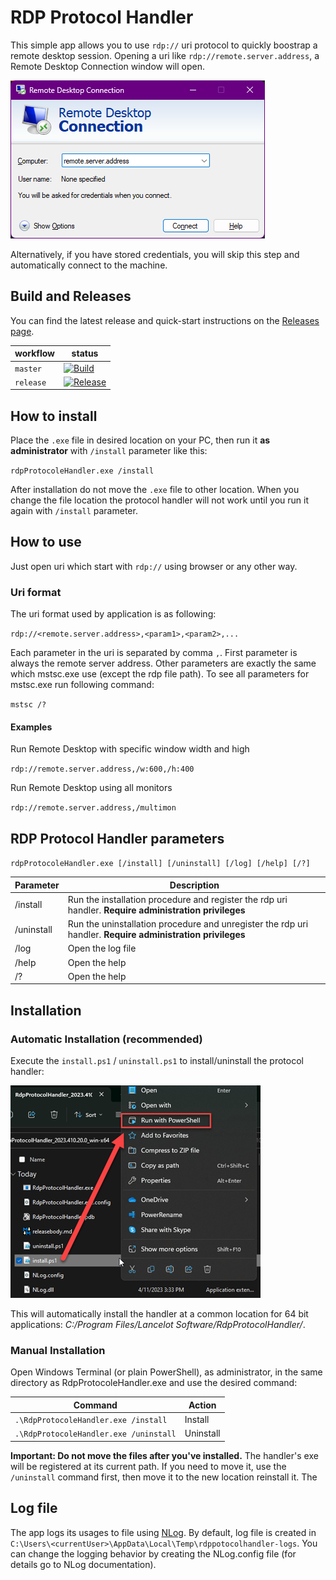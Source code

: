 # RDP Protocol Handler

This simple app allows you to use `rdp://` uri protocol to quickly boostrap a remote desktop session. Opening a uri like `rdp://remote.server.address`, a Remote Desktop Connection window will open.

![Remote Desktop Connection](img/remoteDesktopWindow.png)

Alternatively, if you have stored credentials, you will skip this step and automatically connect to the machine.

## Build and Releases

You can find the latest release and quick-start instructions on the [Releases page](https://github.com/LanceMcCarthy/RdpProtocolHandler/releases).

| workflow | status |
|----------|--------|
| `master` | [![Build](https://github.com/LanceMcCarthy/RdpProtocolHandler/actions/workflows/ci.yml/badge.svg)](https://github.com/LanceMcCarthy/RdpProtocolHandler/actions/workflows/ci.yml) |
| `release` | [![Release](https://github.com/LanceMcCarthy/RdpProtocolHandler/actions/workflows/release.yml/badge.svg)](https://github.com/LanceMcCarthy/RdpProtocolHandler/actions/workflows/release.yml) |

## How to install

Place the `.exe` file in desired location on your PC, then run it **as administrator** with `/install` parameter like this:

`rdpProtocoleHandler.exe /install`

After installation do not move the `.exe` file to other location. When you change the file location the protocol handler will not work until you run it again with `/install` parameter.

## How to use

Just open uri which start with `rdp://` using browser or any other way.

### Uri format
The uri format used by application is as following:

`rdp://<remote.server.address>,<param1>,<param2>,...`

Each parameter in the uri is separated by comma `,`. First parameter is always the remote server address. Other parameters are exactly the same which mstsc.exe use (except the rdp file path). To see all parameters for mstsc.exe run following command:

`mstsc /?`

#### Examples

Run Remote Desktop with specific window width and high

`rdp://remote.server.address,/w:600,/h:400`

Run Remote Desktop using all monitors

`rdp://remote.server.address,/multimon`

## RDP Protocol Handler parameters
`rdpProtocoleHandler.exe [/install] [/uninstall] [/log] [/help] [/?]`

Parameter       | Description
 -------------- | ------------- 
 /install       | Run the installation procedure and register the rdp uri handler. **Require administration privileges**
 /uninstall     | Run the uninstallation procedure and unregister the rdp uri handler. **Require administration privileges**
 /log           | Open the log file
 /help          | Open the help
 /?             | Open the help

## Installation

### Automatic Installation (recommended)

Execute the `install.ps1` / `uninstall.ps1` to install/uninstall the protocol handler:

![Install](https://github.com/LanceMcCarthy/RdpProtocolHandler/blob/master/img/install.png?raw=true)

This will automatically install the handler at a common location for 64 bit applications: *C:/Program Files/Lancelot Software/RdpProtocolHandler/*.

### Manual Installation

Open Windows Terminal (or plain PowerShell), as administrator, in the same directory as RdpProtocoleHandler.exe and use the desired command:

| Command | Action |
|---------|-----|
| `.\RdpProtocoleHandler.exe /install` | Install |
| `.\RdpProtocoleHandler.exe /uninstall` | Uninstall |

**Important: Do not move the files after you've installed.** The handler's exe will be registered at its current path. If you need to move it, use the `/uninstall` command first, then move it to the new location reinstall it. The 

## Log file
The app logs its usages to file using [NLog](http://nlog-project.org). By default, log file is created in `C:\Users\<currentUser>\AppData\Local\Temp\rdppotocolhandler-logs`. You can change the logging behavior by creating the NLog.config file (for details go to NLog documentation). 
